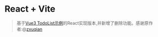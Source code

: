 # React + Vite
> 基于[Vue3 TodoList示例](https://github.com/zxuqian/vuejs-examples?tab=readme-ov-file)的React实现版本,并新增了删除功能。感谢原作者:@[zxuqian](https://github.com/zxuqian)